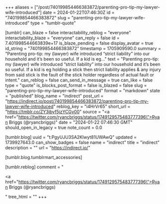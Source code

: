 +++
aliases = ["/post/740199854466383872/parenting-pro-tip-my-lawyer-wife-introduced"]
date = 2024-01-22T07:46:30Z
id = "740199854466383872"
slug = "parenting-pro-tip-my-lawyer-wife-introduced"
type = "tumblr-quote"

[tumblr]
can_blaze = false
interactability_reblog = "everyone"
interactability_blaze = "everyone"
can_reply = false
id = 7.401998544663839e+17
is_blaze_pending = false
display_avatar = true
id_string = "740199854466383872"
timestamp = 1705909590.0
summary = "Parenting pro-tip: my (lawyer) wife introduced “strict liability” into our household and it’s been so useful. If a kid is eg..."
text = "Parenting pro-tip: my (lawyer) wife introduced “strict liability” into our household and it’s been so useful. If a kid is eg holding a stick then strict liability applies &amp; any injury from said stick is the fault of the stick holder regardless of actual fault or intent."
can_reblog = false
can_send_in_message = true
can_like = false
type = "quote"
is_blocks_post_format = false
is_blazed = false
slug = "parenting-pro-tip-my-lawyer-wife-introduced"
format = "markdown"
state = "published"
blog_name = "indirect"
post_url = "https://indirect.io/post/740199854466383872/parenting-pro-tip-my-lawyer-wife-introduced"
reblog_key = "i4HrVr65"
short_url = "https://tmblr.co/ZY3jbyf5jzYCGy00"
source = "<a href=\"https://twitter.com/ryancbriggs/status/1749129575483777396\">Ryan Briggs (@ryancbriggs)</a>"
date = "2024-01-22 07:46:30 GMT"
should_open_in_legacy = true
note_count = 0.0

[tumblr.blog]
uuid = "t:PgyUJU3SA2Klwyt81UWAwQ"
updated = 1739927643.0
can_show_badges = false
name = "indirect"
title = "indirect"
description = ""
url = "https://indirect.io/"

[tumblr.blog.tumblrmart_accessories]

[tumblr.reblog]
comment = "<p><a href=\"https://twitter.com/ryancbriggs/status/1749129575483777396\">Ryan Briggs (@ryancbriggs)</a></p>"
tree_html = ""
+++
